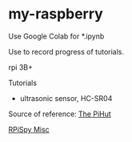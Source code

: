 # my-raspberry
Use Google Colab for *.ipynb

Use to record progress of tutorials.

rpi 3B+

Tutorials
* ultrasonic sensor, HC-SR04

Source of reference:
[The PiHut](https://thepihut.com/blogs/raspberry-pi-tutorials/hc-sr04-ultrasonic-range-sensor-on-the-raspberry-pi)

[RPiSpy Misc](https://bitbucket.org/MattHawkinsUK/rpispy-misc/src/master/)
